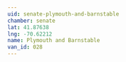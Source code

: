 ```yaml
---
uid: senate-plymouth-and-barnstable
chamber: senate
lat: 41.87638
lng: -70.62212
name: Plymouth and Barnstable
van_id: 028
---
```

